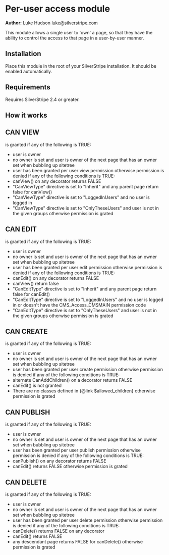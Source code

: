 Per-user access module
=================

**Author:**  Luke Hudson <luke@silverstripe.com>

This module allows a single user to 'own' a page, so that they have the ability
to control the access to that page in a user-by-user manner.

Installation
------------
Place this module in the root of your SilverStripe installation.  It should be enabled automatically.


Requirements
------------
Requires SilverStripe 2.4 or greater.


How it works
------------
CAN VIEW
--------
is granted if any of the following is TRUE:
- user is owner
- no owner is set and user is owner of the next page that has an owner set when bubbling up sitetree
- user has been granted per user view permission
otherwise permission is denied if any of the following conditions is TRUE:
- canView() on any decorator returns FALSE
- "CanViewType" directive is set to "Inherit" and any parent page return false for canView()
- "CanViewType" directive is set to "LoggedInUsers" and no user is logged in
- "CanViewType" directive is set to "OnlyTheseUsers" and user is not in the given groups
otherwise permission is grated

CAN EDIT
--------
is granted if any of the following is TRUE:
- user is owner
- no owner is set and user is owner of the next page that has an owner set when bubbling up sitetree
- user has been granted per user edit permission
otherwise permission is denied if any of the following conditions is TRUE:
- canEdit() on any decorator returns FALSE
- canView() return false
- "CanEditType" directive is set to "Inherit" and any parent page return false for canEdit()
- "CanEditType" directive is set to "LoggedInUsers" and no user is logged in or doesn't have the CMS_Access_CMSMAIN permission code
- "CanEditType" directive is set to "OnlyTheseUsers" and user is not in the given groups
otherwise permission is grated

CAN CREATE
----------
is granted if any of the following is TRUE:
- user is owner
- no owner is set and user is owner of the next page that has an owner set when bubbling up sitetree
- user has been granted per user create permission
otherwise permission is denied if any of the following conditions is TRUE:
- alternate CanAddChildren() on a decorator returns FALSE
- canEdit() is not granted
- There are no classes defined in {@link $allowed_children}
otherwise permission is grated

CAN PUBLISH
-----------
is granted if any of the following is TRUE:
- user is owner
- no owner is set and user is owner of the next page that has an owner set when bubbling up sitetree
- user has been granted per user publish permission
otherwise permission is denied if any of the following conditions is TRUE:
- canPublish() on any decorator returns FALSE
- canEdit() returns FALSE
otherwise permission is grated

CAN DELETE
----------
is granted if any of the following is TRUE:
- user is owner
- no owner is set and user is owner of the next page that has an owner set when bubbling up sitetree
- user has been granted per user delete permission
otherwise permission is denied if any of the following conditions is TRUE:
- canDelete() returns FALSE on any decorator
- canEdit() returns FALSE
- any descendant page returns FALSE for canDelete()
otherwise permission is grated

